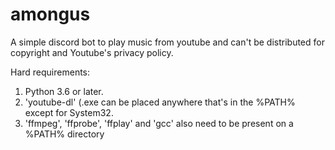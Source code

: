 # amongus
A simple discord bot to play music from youtube and can't be distributed for copyright and Youtube's privacy policy.

Hard requirements:
1) Python 3.6 or later.
2) 'youtube-dl' (.exe can be placed anywhere that's in the %PATH% except for System32.
3) 'ffmpeg', 'ffprobe', 'ffplay' and 'gcc' also need to be present on a %PATH% directory
